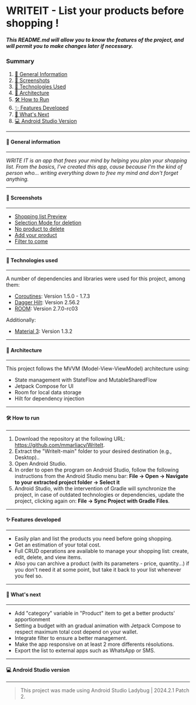 # WRITEIT - List your products before shopping !
##### *This README.md will allow you to know the features of the project, and will permit you to make changes later if necessary.*


### Summary
1. [🧠 General Information](#general-information)
2. [📸 Screenshots](#screenshots)
3. [🧰 Technologies Used](#technologies-used)
4. [🧬 Architecture](#architecture)
5. [🛠️ How to Run](#how-to-run)
6. [✨ Features Developed](#features-developed)
7. [🚀 What's Next](#whats-next)
8. [💻 Android Studio Version](#android-studio-version)

***
#### 🧠 General information
***
*WRITE IT is an app that frees your mind by helping you plan your shopping list. From the basics, I've created this app, cause because I'm the kind of person who… writing everything down to free my mind and don't forget anything.*


***
#### 📸 Screenshots
***
* [Shopping list Preview](screenshots/shopping_list_preview.png) 
* [Selection Mode for deletion](screenshots/delete_selection_mode.png)
* [No product to delete](screenshots/no_product_selected_to_delete.png)
* [Add your product](screenshots/add_your_product.png)
* [Filter to come](filter.png)

***
#### 🧰 Technologies used
***
A number of dependencies and libraries were used for this project, among them:
  * [Coroutines](https://github.com/Kotlin/kotlinx.coroutines): Version 1.5.0 - 1.7.3
  * [Dagger Hilt](https://developer.android.com/training/dependency-injection/hilt-android?hl=fr): Version 2.56.2
  * [ROOM](https://developer.android.com/jetpack/androidx/releases/room?hl=fr): Version 2.7.0-rc03

Additionally: 
  * [Material 3](https://developer.android.com/develop/ui/compose/designsystems/material3?hl=fr): Version 1.3.2

***
#### 🧬 Architecture
***
This project follows the MVVM (Model-View-ViewModel) architecture using:
- State management with StateFlow and MutableSharedFlow
- Jetpack Compose for UI
- Room for local data storage
- Hilt for dependency injection

***
#### 🛠 How to run
***
1. Download the repository at the following URL: https://github.com/mmarliacy/WriteIt.
2. Extract the "WriteIt-main" folder to your desired destination (e.g., Desktop)..
3. Open Android Studio.
4. In order to open the program on Android Studio, follow the following instructions from the Android Studio menu bar: **File → Open → Navigate to your extracted project folder → Select it**
5. Android Studio, with the intervention of Gradle will synchronize the project, in case of outdated technologies or dependencies, update the project, clicking again on: **File -> Sync Project with Gradle Files**.

***
#### ✨ Features developed
***

* Easily plan and list the products you need before going shopping.
* Get an estimation of your total cost.
* Full CRUD operations are available to manage your shopping list: create, edit, delete, and view items.
* Also you can archive a product (with its parameters - price, quantity...) if you don't need it at some point, but take it back to your list whenever you feel so.

***
#### 🚀 What's next
***

* Add "category" variable in "Product" item to get a better products' apportionment  
* Setting a budget with an gradual animation with Jetpack Compose to respect maximum total cost depend on your wallet.
* Integrate filter to ensure a better management.
* Make the app responsive on at least 2 more differents résolutions.
* Export the list to external apps such as WhatsApp or SMS.


***
#### 💻 Android Studio version
***
> This project was made using Android Studio Ladybug | 2024.2.1 Patch 2. 
